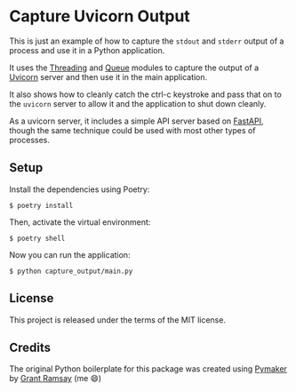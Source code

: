 # Capture Uvicorn Output <!-- omit in toc -->

This is just an example of how to capture the `stdout` and `stderr` output of a
process and use it in a Python application.

It uses the [Threading](https://docs.python.org/3/library/threading.html) and
[Queue](https://docs.python.org/3/library/queue.html) modules to capture the
output of a [Uvicorn](https://www.uvicorn.org/) server and then use it in the
main application.

It also shows how to cleanly catch the ctrl-c keystroke and pass that on to the
`uvicorn` server to allow it and the application to shut down cleanly.

As a uvicorn server, it includes a simple API server based on
[FastAPI](https://fastapi.tiangolo.com/), though the same technique could be
used with most other types of processes.

## Setup

Install the dependencies using Poetry:

```console
$ poetry install
```

Then, activate the virtual environment:

```console
$ poetry shell
```

Now you can run the application:

```console
$ python capture_output/main.py
```

## License

This project is released under the terms of the MIT license.

## Credits

The original Python boilerplate for this package was created using
[Pymaker](https://github.com/seapagan/py-maker) by [Grant
Ramsay](https://github.com/seapagan) (me :smile:)
